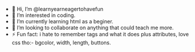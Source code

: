 - 👋 Hi, I’m @learnyearneagertohavefun
- 👀 I’m interested in coding.
- 🌱 I’m currently learning html as a beginer.
- 💞️ I’m looking to collaborate on anything that could teach me more.
- ⚡ Fun fact: i hate to remember tags and what it does plus attributes, love css tho:- bgcolor, width, length, buttons.

<!---
learnyearneagertohavefun/learnyearneagertohavefun is a ✨ special ✨ repository because its `README.md` (this file) appears on your GitHub profile.
You can click the Preview link to take a look at your changes.
--->
